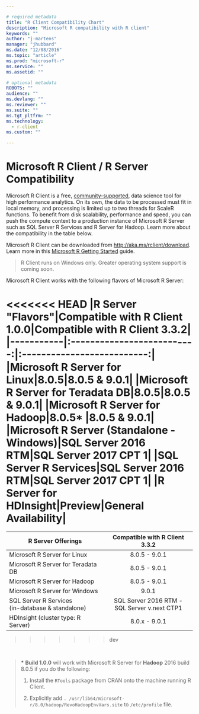 ```yaml
---

# required metadata
title: "R Client Compatibility Chart"
description: "Microsoft R compatibility with R client"
keywords: ""
author: "j-martens"
manager: "jhubbard"
ms.date: "12/08/2016"
ms.topic: "article"
ms.prod: "microsoft-r"
ms.service: ""
ms.assetid: ""

# optional metadata
ROBOTS: ""
audience: ""
ms.devlang: ""
ms.reviewer: ""
ms.suite: ""
ms.tgt_pltfrm: ""
ms.technology: 
  - r-client
ms.custom: ""

---
```


# Microsoft R Client / R Server Compatibility

Microsoft R Client is a free, [community-supported](https://social.msdn.microsoft.com/Forums/en-US/home?forum=MicrosoftR), data science tool for high performance analytics.  On its own, the data to be processed must fit in local memory, and processing is limited up to two threads for ScaleR functions. To benefit from disk scalability, performance and speed, you can push the compute context to a production instance of Microsoft R Server such as SQL Server R Services and R Server for Hadoop. Learn more about the compatibility in the table below.

Microsoft R Client can be downloaded from http://aka.ms/rclient/download. Learn more in this [Microsoft R Getting Started](microsoft-r-getting-started.md) guide.

> R Client runs on Windows only. Greater operating system support is coming soon.

Microsoft R Client works with the following flavors of Microsoft R Server: 

<<<<<<< HEAD
|R Server "Flavors"|Compatible with R Client 1.0.0|Compatible with R Client 3.3.2|
|-----------|:--------------------------:|:--------------------------:|
|Microsoft R Server for Linux|8.0.5|8.0.5 & 9.0.1|
|Microsoft R Server for Teradata DB|8.0.5|8.0.5 & 9.0.1|
|Microsoft R Server for Hadoop|8.0.5<b>*</b> |8.0.5 & 9.0.1|
|Microsoft R Server (Standalone - Windows)|SQL Server 2016 RTM|SQL Server 2017 CPT 1|
|SQL Server R Services|SQL Server 2016 RTM|SQL Server 2017 CPT 1|
|R Server for HDInsight|Preview|General Availability|
=======
|R Server Offerings|Compatible with R Client 3.3.2|
|-----------|:--------------------------:|
|Microsoft R Server for Linux|8.0.5 - 9.0.1|
|Microsoft R Server for Teradata DB|8.0.5 - 9.0.1|
|Microsoft R Server for Hadoop|8.0.5 - 9.0.1|
|Microsoft R Server for Windows|9.0.1|
|SQL Server R Services <br>(in-database & standalone)|SQL Server 2016 RTM - <br>SQL Server v.next CTP1|
|HDInsight (cluster type: R Server)|8.0.x - 9.0.1|
>>>>>>> dev

<br>


><b>*</b> <b>Build 1.0.0</b> will work with Microsoft R Server for <b>Hadoop</b> 2016 build 8.0.5 if you do the following:
>
>1. Install the `RTools` package from CRAN onto the machine running R Client.
>
>1. Explicitly add `. /usr/lib64/microsoft-r/8.0/hadoop/RevoHadoopEnvVars.site` to `/etc/profile` file.
